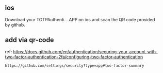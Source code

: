 ## ios

Download your TOTPAuthenti... APP on ios and scan the QR code provided by github.

## add via qr-code

ref: https://docs.github.com/en/authentication/securing-your-account-with-two-factor-authentication-2fa/configuring-two-factor-authentication

```
https://github.com/settings/security?type=app#two-factor-summary
```
